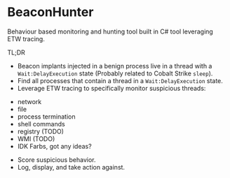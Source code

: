 # BeaconHunter

Behaviour based monitoring and hunting tool built in C# tool leveraging ETW tracing.

TL;DR
  - Beacon implants injected in a benign process live in a thread with a `Wait:DelayExecution` state (Probably related to Cobalt Strike `sleep`).
  - Find all processes that contain a thread in a `Wait:DelayExecution` state. 
  - Leverage ETW tracing to specifically monitor suspicious threads: 
  * network
  * file
  * process termination
  * shell commands
  * registry (TODO)
  * WMI (TODO)
  * IDK Farbs, got any ideas?
  - Score suspicious behavior.
  - Log, display, and take action against.
  
  
        
